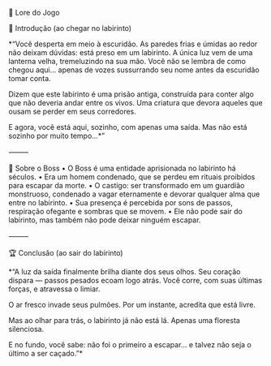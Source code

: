 📖 Lore do Jogo

🏁 Introdução (ao chegar no labirinto)

*“Você desperta em meio à escuridão. As paredes frias e úmidas ao redor não deixam dúvidas: está preso em um labirinto. A única luz vem de uma lanterna velha, tremeluzindo na sua mão. Você não se lembra de como chegou aqui… apenas de vozes sussurrando seu nome antes da escuridão tomar conta.

Dizem que este labirinto é uma prisão antiga, construída para conter algo que não deveria andar entre os vivos. Uma criatura que devora aqueles que ousam se perder em seus corredores.

E agora, você está aqui, sozinho, com apenas uma saída. Mas não está sozinho por muito tempo…*”

⸻

👹 Sobre o Boss
	•	O Boss é uma entidade aprisionada no labirinto há séculos.
	•	Era um homem condenado, que se perdeu em rituais proibidos para escapar da morte.
	•	O castigo: ser transformado em um guardião monstruoso, condenado a vagar eternamente e devorar qualquer alma que entre no labirinto.
	•	Sua presença é percebida por sons de passos, respiração ofegante e sombras que se movem.
	•	Ele não pode sair do labirinto, mas também não pode deixar ninguém escapar.

⸻

🏆 Conclusão (ao sair do labirinto)

*“A luz da saída finalmente brilha diante dos seus olhos. Seu coração dispara — passos pesados ecoam logo atrás. Você corre, com suas últimas forças, e atravessa o limiar.

O ar fresco invade seus pulmões. Por um instante, acredita que está livre.

Mas ao olhar para trás, o labirinto já não está lá. Apenas uma floresta silenciosa.

E no fundo, você sabe: não foi o primeiro a escapar… e talvez não seja o último a ser caçado.”*
